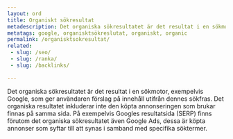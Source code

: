 ```yaml
---
layout: ord
title: Organiskt sökresultat
metadescription: Det organiska sökresultatet är det resultat i en sökmotor, exempelvis Google, som ger användaren förslag på innehåll utifrån dennes sökfras. 
metatags: google, organisktsökreslutat, organiskt, organic
permalink: /organisktsokresultat/
related:
 - slug: /seo/
 - slug: /ranka/
 - slug: /backlinks/

---
```

Det organiska sökresultatet är det resultat i en sökmotor, exempelvis Google, som ger användaren förslag på innehåll utifrån dennes sökfras. Det organiska resultatet inkluderar inte den köpta annonseringen som brukar finnas på samma sida. På exempelvis Googles resultatsida (SERP) finns förutom det organiska sökresultatet även Google Ads, dessa är köpta annonser som syftar till att synas i samband med specifika söktermer.   


